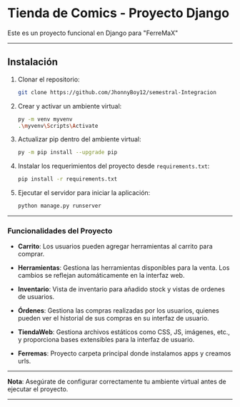 # Tienda de Comics - Proyecto Django

Este es un proyecto funcional en Django para "FerreMaX" 

--- --- --- --- ---

## Instalación

1. Clonar el repositorio:
   ```bash
   git clone https://github.com/JhonnyBoy12/semestral-Integracion
   ```

2. Crear y activar un ambiente virtual:
   ```bash
   py -m venv myvenv
   .\myvenv\Scripts\Activate
   ```

3. Actualizar pip dentro del ambiente virtual:
   ```bash
   py -m pip install --upgrade pip
   ```

4. Instalar los requerimientos del proyecto desde `requirements.txt`:
   ```bash
   pip install -r requirements.txt
   ```

5. Ejecutar el servidor para iniciar la aplicación:
   ```bash
   python manage.py runserver
   ```

--- --- --- --- ---

### Funcionalidades del Proyecto

- **Carrito**: Los usuarios pueden agregar herramientas al carrito para comprar.
  
- **Herramientas**: Gestiona las herramientas disponibles para la venta. Los cambios se reflejan automáticamente en la interfaz web.
  
- **Inventario**: Vista de inventario para añadido stock y vistas de ordenes de usuarios.
  
- **Órdenes**: Gestiona las compras realizadas por los usuarios, quienes pueden ver el historial de sus compras en su interfaz de usuario.
  
- **TiendaWeb**: Gestiona archivos estáticos como CSS, JS, imágenes, etc., y proporciona bases extensibles para la interfaz de usuario.

- **Ferremas**: Proyecto carpeta principal donde instalamos apps y creamos urls.

--- --- ---

**Nota**: Asegúrate de configurar correctamente tu ambiente virtual antes de ejecutar el proyecto.

--- --- ---
